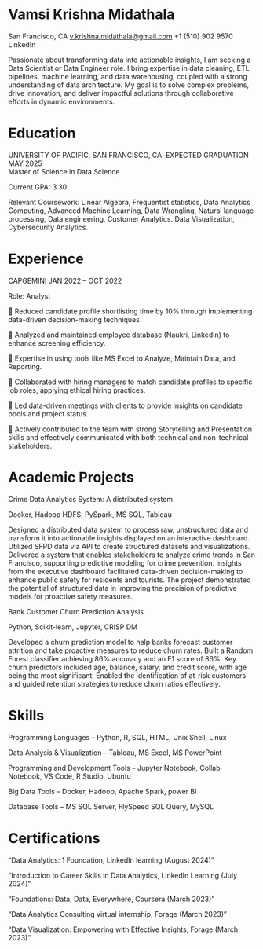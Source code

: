 # Vamsi Krishna Midathala
San Francisco, CA      v.krishna.midathala@gmail.com    +1 (510) 902 9570   LinkedIn

Passionate about transforming data into actionable insights, I am seeking a Data Scientist or Data Engineer role. I bring expertise in data cleaning, ETL pipelines, machine learning, and data warehousing, coupled with a strong understanding of data architecture. My goal is to solve complex problems, drive innovation, and deliver impactful solutions through collaborative efforts in dynamic environments.

# Education
UNIVERSITY OF PACIFIC, SAN FRANCISCO, CA.           	EXPECTED GRADUATION MAY 2025       
Master of Science in Data Science

Current GPA: 3.30

Relevant Coursework: Linear Algebra, Frequentist statistics, Data Analytics Computing, Advanced Machine Learning, Data Wrangling, Natural language processing, Data engineering, Customer Analytics. Data Visualization, Cybersecurity Analytics.
# Experience
CAPGEMINI                                                                                           JAN 2022 – OCT 2022

Role: Analyst 

	Reduced candidate profile shortlisting time by 10% through implementing data-driven decision-making techniques.

	Analyzed and maintained employee database (Naukri, LinkedIn) to enhance screening efficiency.

	Expertise in using tools like MS Excel to Analyze, Maintain Data, and Reporting.

	Collaborated with hiring managers to match candidate profiles to specific job roles, applying ethical hiring practices. 

	Led data-driven meetings with clients to provide insights on candidate pools and project status.

	Actively contributed to the team with strong Storytelling and Presentation skills and effectively communicated with both
technical and non-technical stakeholders.
# Academic Projects
Crime Data Analytics System: A distributed system 

Docker, Hadoop HDFS, PySpark, MS SQL, Tableau

Designed a distributed data system to process raw, unstructured data and transform it into actionable insights displayed on an interactive dashboard. Utilized SFPD data via API to create structured datasets and visualizations.
Delivered a system that enables stakeholders to analyze crime trends in San Francisco, supporting predictive modeling for crime prevention. Insights from the executive dashboard facilitated data-driven decision-making to enhance public safety for residents and tourists. The project demonstrated the potential of structured data in improving the precision of predictive models for proactive safety measures.

Bank Customer Churn Prediction Analysis 

Python, Scikit-learn, Jupyter, CRISP DM

Developed a churn prediction model to help banks forecast customer attrition and take proactive measures to reduce churn rates.
Built a Random Forest classifier achieving 86% accuracy and an F1 score of 86%. Key churn predictors included age, balance, salary, and credit score, with age being the most significant. Enabled the identification of at-risk customers and guided retention strategies to reduce churn ratios effectively.	
# Skills
Programming Languages – Python, R, SQL, HTML, Unix Shell, Linux

Data Analysis & Visualization – Tableau, MS Excel, MS PowerPoint

Programming and Development Tools – Jupyter Notebook, Collab Notebook, VS Code, R Studio, Ubuntu

Big Data Tools – Docker, Hadoop, Apache Spark, power BI

Database Tools – MS SQL Server, FlySpeed SQL Query, MySQL
# Certifications
“Data Analytics: 1 Foundation, LinkedIn learning (August 2024)”

“Introduction to Career Skills in Data Analytics, LinkedIn Learning (July 2024)”

“Foundations: Data, Data, Everywhere, Coursera (March 2023)”

“Data Analytics Consulting virtual internship, Forage (March 2023)”

“Data Visualization: Empowering with Effective Insights, Forage (March 2023)”
